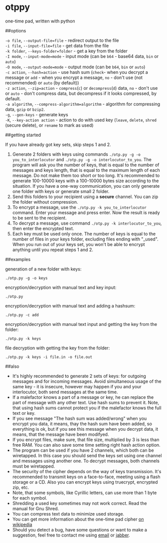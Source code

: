 otppy
=====

one-time pad, written with python

##options

`-o file`, `--output-file=file` - redirect output to the file  
`-i file`, `--input-file=file` - get data from the file  
`-k folder`, `--keys-folder=folder` - get a key from the folder  
`-I mode`, `--input-mode=mode` - input mode (can be `b64` - base64 data, `bin` or `auto`)  
`-O mode`, `--output-mode=mode` - output mode (can be `b64`, `bin` or `auto`)  
`-c action`, `--hash=action` - use hash sum (`check`- when you decrypt a message or `add` - when you encrypt a message, `no` - don't use (not recommended) or `auto` (by default))  
`-z action`, `--zip=action` - `compress`(`c`) or `decompress`(`d`) data, `no` - don't use or `auto` - don't compress data, but decompress if it looks compressed, by default.  
`-a algorithm`, `--compress-algorithm=algorithm` - algorithm for compressing data, `gzip` or `bzip2`.  
`-g`, `--gen-keys` - generate keys  
`-K`, `--key-action action` - action to do with used key (`leave`, `delete`, `shred` (secure delete), or `rename` to mark as used)  

##getting started

If you have already got key sets, skip steps 1 and 2.

1. Generate 2 folders with keys using commands `./otp.py -g -o you_to_interlocutor` and `./otp.py -g -o interlocutor_to_you`. The program will ask you the number of keys, that is equal to the number of messages and keys length, that is equal to the maximum length of each message. Do not make them too short or too long. It's recommended to generate 100-10000 keys with a 100-10000 bytes size according to the situation. If you have a one-way communication, you can only generate one folder with keys or generate small 2 folder.
2. Send this folders to your recipient using a **secure** channel. You can zip the folder without compression.
3. To encrypt a message, use the `./otp.py -k you_to_interlocutor` command. Enter your message and press enter. Now the result is ready to be sent to the recipient.
4. To decrypt a message, use command `./otp.py -k interlocutor_to_you`, then enter the encrypted text.
5. Each key must be used only once. The number of keys is equal to the number of files in your keys folder, excluding files ending with "_used". When you run out of your keys set, you won't be able to encrypt anything until you repeat steps 1 and 2.

##examples

generation of a new folder with keys:

    ./otp.py -g -o keys

encryption/decryption with manual text and key input:

    ./otp.py

encryption/decryption with manual text and adding a hashsum:

    ./otp.py -c add

encryption/decryption with manual text input and getting the key from the folder:

    ./otp.py -k keys

file decryption with getting the key from the folder:

    ./otp.py -k keys -i file.in -o file.out


##also

* It's highly recommended to generate 2 sets of keys: for outgoing messages and for incoming messages. Avoid simultaneous usage of the same key - it is insecure, however may happen if you and your interlocutor, both send messages at the same time.
* If a malefactor knows a part of a message or key, he can replace the part of message with any other text. Use hash sums to prevent it. Note, that using hash sums cannot protect you if the malefactor knows the full text or key.
* If you see message "The hash sum was added/wrong" when you encrypt you data, it means, thay the hash sum have been added, so everything is ok, but if you see this message when you decrypt data, it means, that the message have been modifyed.
* If you encrypt files, make sure, that file size, multiplied by 3 is less than free RAM. You can also save some time setting right hash action option.
* The program can be used if you have 2 channels, which both can be wiretapped. In this case you should send the keys set using one channel and messages using another one. To decrypt messages, both channels must be wiretapped.
* The security of the cipher depends on the way of keys transmission. It's recommended to transmit keys on a face-to-face, meeting using a flash storage or a CD. Also you can encrypt keys using truecrypt, encrypted zip, etc.
* Note, that some symbols, like Cyrillic letters, can use more than 1 byte for each symbol.
* Shredding a used key sometimes may not work correct. Read the manual for Gnu Shred.
* You can compress text data to minimize used storage.
* You can get more information about the one-time pad cipher [on wikipedia](http://en.wikipedia.org/wiki/One-time_pad)
* Should you detect a bug, have some questions or want to make a suggestion, feel free to contact me using [email](mailto:anton-tsyganenko@yandex.ru) or [jabber](xmpp:antontsyganenko@jabber.ru).
